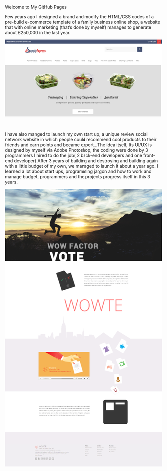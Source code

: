 Welcome to My GitHub Pages
<p>

Few years ago I designed a brand and modify the HTML/CSS codes of a pre-build e-commerce template of a family business online shop, a website that with online marketing (that’s done by myself) manages to generate about £250,000 in the last year.
<p>
<img src="https://raw.githubusercontent.com/amdkfe/kafaei/master/Capture1.PNG" alt="some_text" style="width:width;height:height;">

<br><p>
I have also manged to launch my own start up, a unique review social network website in which people could recommend cool products to their friends and earn points and became expert...The idea itself, Its UI/UX is designed by myself via Adobe Photoshop, the coding were done by 3 programmers I hired to do the job( 2 back-end developers and one front-end developer)
After 3 years of building and destroying and building again with a little budget of my own, we managed to launch it about a year ago. I learned a lot about start ups, programming jargon and how to work and manage budget, programmers and the projects progress itself in this 3 years.

<img src="https://raw.githubusercontent.com/amdkfe/kafaei/master/Capture2.PNG" alt="some_text" style="width:width;height:height;">

<p>
